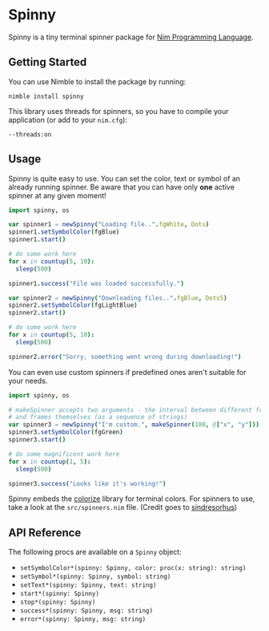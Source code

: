 Spinny
============

Spinny is a tiny terminal spinner package for [Nim Programming Language](https://nim-lang.org).

## Getting Started

You can use Nimble to install the package by running:
```
nimble install spinny
```

This library uses threads for spinners, so you have to compile your application
(or add to your ``nim.cfg``):
```
--threads:on
```


## Usage

Spinny is quite easy to use. You can set the color, text or symbol of an already running spinner.
Be aware that you can have only **one** active spinner at any given moment!

```nim
import spinny, os

var spinner1 = newSpinny("Loading file..".fgWhite, Dots)
spinner1.setSymbolColor(fgBlue)
spinner1.start()

# do some work here
for x in countup(5, 10):
  sleep(500)

spinner1.success("File was loaded successfully.")

var spinner2 = newSpinny("Downloading files..".fgBlue, Dots5)
spinner2.setSymbolColor(fgLightBlue)
spinner2.start()

# do some work here
for x in countup(5, 10):
  sleep(500)

spinner2.error("Sorry, something went wrong during downloading!")
```

You can even use custom spinners if predefined ones aren't suitable for your needs.

```nim
import spinny, os

# makeSpinner accepts two arguments - the interval between different frames,
# and frames themselves (as a sequence of strings)
var spinner3 = newSpinny("I'm custom.", makeSpinner(100, @["x", "y"]))
spinner3.setSymbolColor(fgGreen)
spinner3.start()

# do some magnificent work here
for x in countup(1, 5):
  sleep(500)

spinner3.success("Looks like it's working!")
```

Spinny embeds the [colorize](http://github.com/molnarmark/colorize) library for terminal colors.
For spinners to use, take a look at the ``src/spinners.nim`` file. (Credit goes to [sindresorhus](https://github.com/sindresorhus/cli-spinners))


## API Reference

The following procs are available on a `Spinny` object:

* `setSymbolColor*(spinny: Spinny, color: proc(x: string): string)`
* `setSymbol*(spinny: Spinny, symbol: string)`
* `setText*(spinny: Spinny, text: string)`
* `start*(spinny: Spinny)`
* `stop*(spinny: Spinny)`
* `success*(spinny: Spinny, msg: string)`
* `error*(spinny: Spinny, msg: string)`
